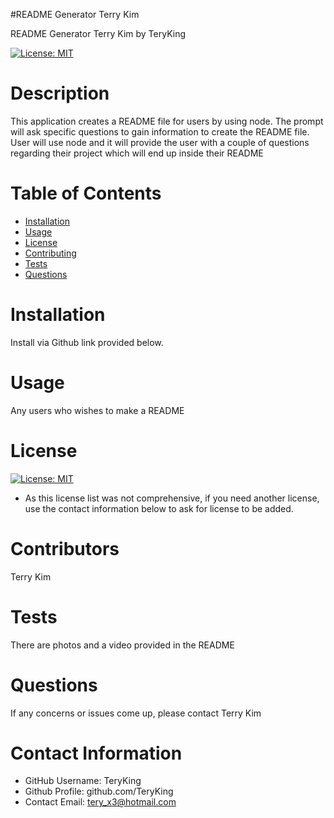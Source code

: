 
  #README Generator Terry Kim

  README Generator Terry Kim by TeryKing

  [![License: MIT](https://img.shields.io/badge/License-MIT-yellow.svg)](https://opensource.org/licenses/MIT)

# Description

This application creates a README file for users by using node. The prompt will ask specific questions to gain information to create the README file. User will use node and it will provide the user with a couple of questions regarding their project which will end up inside their README

# Table of Contents 

* [Installation](#-Installation)
* [Usage](#-Usage)
* [License](#-Installation)
* [Contributing](#-Contributing)
* [Tests](#-Tests)
* [Questions](#-Contact-Information)
    
# Installation

Install via Github link provided below.
# Usage

Any users who wishes to make a README
# License 

[![License: MIT](https://img.shields.io/badge/License-MIT-yellow.svg)](https://opensource.org/licenses/MIT)

* As this license list was not comprehensive, if you need another license, use the contact information below to ask for license to be added. 

# Contributors

Terry Kim

# Tests

There are photos and a video provided in the README

# Questions

If any concerns or issues come up, please contact Terry Kim

# Contact Information 
* GitHub Username: TeryKing
* Github Profile: github.com/TeryKing
* Contact Email: tery_x3@hotmail.com
